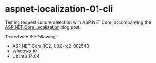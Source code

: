 # aspnet-localization-01-cli

Testing request culture detection with ASP.NET Core, accompanying the [ASP.NET Core Localization](https://jeffogata.com/asp-net-core-localization/) blog post.

Tested with the following:
* ASP.NET Core RC2, 1.0.0-rc2-002543
* Windows 10
* Ubuntu 14.04
